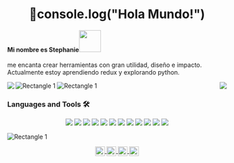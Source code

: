  <h1 align="center">👋console.log("Hola Mundo!")</h1>

#### Mi nombre es Stephanie<img src="https://media.giphy.com/media/mGcNjsfWAjY5AEZNw6/giphy.gif" width="50"> 
<p>me encanta crear herramientas con gran utilidad, diseño e impacto. Actualmente estoy aprendiendo redux y explorando python.</p>


![Rectangle 1](https://user-images.githubusercontent.com/65919895/114769967-84fb8800-9d30-11eb-9d26-85f1e4a312cc.png)
<img align='left' src="https://github-readme-stats.vercel.app/api?username=stephaniejolianis&theme=buefy&show_icons=true">
<img align='right' src="https://github-readme-stats.vercel.app/api/top-langs/?username=stephaniejolianis&theme=buefy">
![Rectangle 1](https://user-images.githubusercontent.com/65919895/114769967-84fb8800-9d30-11eb-9d26-85f1e4a312cc.png)


### Languages and Tools 🛠 
<p align = "center">
  <img src="https://img.shields.io/badge/-JavaScript-%23F7DF1C?style=flat-square&logo=javascript&logoColor=000000&labelColor=%23F7DF1C&color=%23FFCE5A"/>
  <img src="https://img.shields.io/badge/-React-61DAFB?style=flat-square&logo=react&logoColor=ffffff"/>
  <img src="https://img.shields.io/badge/-HTML5-%23E44D27?style=flat-square&logo=html5&logoColor=ffffff"/>
  <img src="https://img.shields.io/badge/-CSS3-%231572B6?style=flat-square&logo=css3"/>
  <img src="https://img.shields.io/badge/-Sass-%23CC6699?style=flat-square&logo=sass&logoColor=ffffff"/>
  <img src="https://img.shields.io/badge/-Markdown-000000?style=flat-square&logo=markdown"/>
  <img src="https://img.shields.io/badge/-Nodejs-339933?style=flat-square&logo=Node.js&logoColor=ffffff"/>
  <img src="https://img.shields.io/badge/-npm-CB3837?style=flat-square&logo=npm"/>
  <img src="https://img.shields.io/badge/-Firebase-FFCA28?style=flat-square&logo=firebase&logoColor=ffffff"/>
  <img src="https://img.shields.io/badge/-Git-%23F05032?style=flat-square&logo=git&logoColor=%23ffffff"/>
  <img src="https://img.shields.io/badge/-GitHub-181717?style=flat-square&logo=github"/>
  <img src="http://img.shields.io/badge/-VS%20Code-007ACC?style=flat-square&logo=visual-studio-code&logoColor=ffffff"/>
</p>

![Rectangle 1](https://user-images.githubusercontent.com/65919895/114769967-84fb8800-9d30-11eb-9d26-85f1e4a312cc.png)

<p align = "center">
 <a href="https://twitter.com/Stephanie_sjg">
  <img align="center" alt="Prashant's Twitter" width="22px" src="https://cdn.jsdelivr.net/npm/simple-icons@v3/icons/twitter.svg" />
</a>
<a href="https://www.linkedin.com/in/stephaniejolianis/">
  <img align="center" alt="Prashant's's Linkdein" width="22px" src="https://cdn.jsdelivr.net/npm/simple-icons@v3/icons/linkedin.svg" />
</a>
<a href="https://github.com/StephanieJolianis">
  <img align="center" alt="Prashant's Github" width="22px" src="https://cdn.jsdelivr.net/npm/simple-icons@v3/icons/github.svg" />
</a>
<a href="https://www.hackerrank.com/stephaniejolian1">
  <img align="center" alt="Prashant's Hackerrank" width="22px" src="https://cdn.jsdelivr.net/npm/simple-icons@v3/icons/hackerrank.svg" />
</a>

</p>



<!--
**StephanieJolianis/StephanieJolianis** is a ✨ _special_ ✨ repository because its `README.md` (this file) appears on your GitHub profile.

Here are some ideas to get you started:

- 🔭 I’m currently working on ...
- 🌱 I’m currently learning ...
- 👯 I’m looking to collaborate on ...
- 🤔 I’m looking for help with ...
- 💬 Ask me about ...
- 📫 How to reach me: ...
- 😄 Pronouns: ...
- ⚡ Fun fact: ...
-->
